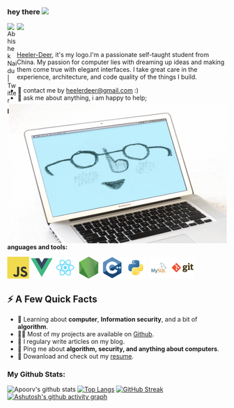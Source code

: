 
### hey there <img src="https://media.giphy.com/media/hvRJCLFzcasrR4ia7z/giphy.gif" width="25px">

<a href="https://twitter.com/deerheeler">
  <img align="left" alt="Abhishek Naidu | Twitter" width="22px" src="https://raw.githubusercontent.com/peterthehan/peterthehan/master/assets/twitter.svg" />


![](https://komarev.com/ghpvc/?username=heeler-deer&color=green)

<br />

[Heeler-Deer](https://heeler-deer.github.io/), it's my logo.I'm a passionate self-taught student from China. My passion for computer lies with dreaming up ideas and making them come true with elegant interfaces. I take great care in the experience, architecture, and code quality of the things I build.


  <img align="right" alt="GIF" src="https://github.com/heeler-deer/absorbing/blob/main/giphy.gif?raw=true" width="500" height="320" />
  
- 💼 contact me by heelerdeer@gmail.com :)
- 💬 ask me about anything, i am happy to help;

**languages and tools:**  

<code><img height="50" src="https://raw.githubusercontent.com/github/explore/80688e429a7d4ef2fca1e82350fe8e3517d3494d/topics/javascript/javascript.png"></code>
<code><img height="50" src="https://raw.githubusercontent.com/github/explore/80688e429a7d4ef2fca1e82350fe8e3517d3494d/topics/vue/vue.png"></code>
<code><img height="50" src="https://raw.githubusercontent.com/github/explore/80688e429a7d4ef2fca1e82350fe8e3517d3494d/topics/react/react.png"></code>
<code><img height="50" src="https://raw.githubusercontent.com/github/explore/80688e429a7d4ef2fca1e82350fe8e3517d3494d/topics/nodejs/nodejs.png"></code>
<code><img height="50" src="https://raw.githubusercontent.com/github/explore/80688e429a7d4ef2fca1e82350fe8e3517d3494d/topics/cpp/cpp.png"></code>
<code><img height="50" src="https://raw.githubusercontent.com/github/explore/80688e429a7d4ef2fca1e82350fe8e3517d3494d/topics/python/python.png"></code>
<code><img height="50" src="https://raw.githubusercontent.com/github/explore/80688e429a7d4ef2fca1e82350fe8e3517d3494d/topics/mysql/mysql.png"></code>
<code><img height="50" src="https://raw.githubusercontent.com/github/explore/80688e429a7d4ef2fca1e82350fe8e3517d3494d/topics/git/git.png"></code>
<h2>⚡️ A Few Quick Facts</h2>
<ul>
<li>🧐 Learning about <strong>computer</strong>, <strong>Information security</strong>, and a bit of <strong>algorithm</strong>.</li>
<li>👨‍💻 Most of my projects are available on <a href="https://github.com/heeler-deer">Github</a>.</li>
<li>📝 I regulary write articles on my blog.</li>
<li>💬 Ping me about <strong>algorithm, security, and anything about computers</strong>.</li>
<li>📙 Dowanload and check out my <a href="https://github.com/heeler-deer/absorbing/blob/main/resume.pdf">resume</a>.</li>
</ul>
  
  
  
### My Github Stats:
![Apoorv's github stats](https://github-readme-stats.vercel.app/api?username=heeler-deer&show_icons=true&title_color=ffc857&icon_color=8ac926&hide=issues&count_private=true&include_all_commits=true)
[![Top Langs](https://github-readme-stats.vercel.app/api/top-langs/?username=heeler-deer&layout=compact)](https://github.com/anuraghazra/github-readme-stats)
[![GitHub Streak](https://github-readme-streak-stats.herokuapp.com/?user=heeler-deer)](https://git.io/streak-stats)
[![Ashutosh's github activity graph](https://activity-graph.herokuapp.com/graph?username=heeler-deer&theme=github)](https://github.com/ashutosh00710/github-readme-activity-graph)




